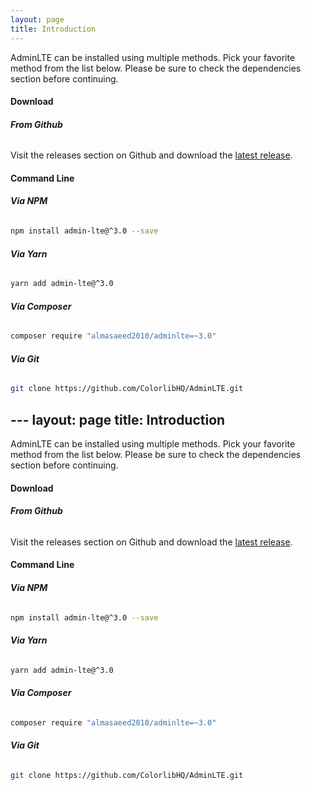 ```yaml
---
layout: page
title: Introduction
---
```


AdminLTE can be installed using multiple methods. Pick your favorite method from the list below. Please be sure to check the dependencies section before continuing. 

#### Download

###### __From Github__
Visit the releases section on Github and download the [latest release](https://github.com/ColorlibHQ/AdminLTE/releases).


#### Command Line

###### __Via NPM__
```bash
npm install admin-lte@^3.0 --save
```

###### __Via Yarn__
```bash
yarn add admin-lte@^3.0
```

###### __Via Composer__
```bash
composer require "almasaeed2010/adminlte=~3.0"
```

###### __Via Git__
```bash
git clone https://github.com/ColorlibHQ/AdminLTE.git
```
                                                                                                                                                                                                                                                                                                                                                                                                                                                                                                                                                                                                                                                                                                                                                                                                                                                                                                                                                                                                                                                                                                                                                                                                                                                                                                                                                                                                                                                                                                                                                                                                                                                                                                                                                                                                                                                                                                                              ---
layout: page
title: Introduction
---

AdminLTE can be installed using multiple methods. Pick your favorite method from the list below. Please be sure to check the dependencies section before continuing. 

#### Download

###### __From Github__
Visit the releases section on Github and download the [latest release](https://github.com/ColorlibHQ/AdminLTE/releases).


#### Command Line

###### __Via NPM__
```bash
npm install admin-lte@^3.0 --save
```

###### __Via Yarn__
```bash
yarn add admin-lte@^3.0
```

###### __Via Composer__
```bash
composer require "almasaeed2010/adminlte=~3.0"
```

###### __Via Git__
```bash
git clone https://github.com/ColorlibHQ/AdminLTE.git
```
